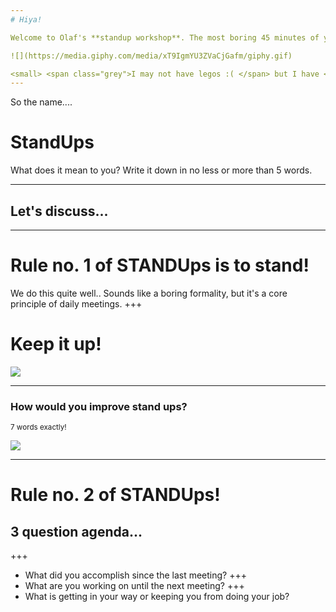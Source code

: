 ```yaml
---
# Hiya!

Welcome to Olaf's **standup workshop**. The most boring 45 minutes of your life = D

![](https://media.giphy.com/media/xT9IgmYU3ZVaCjGafm/giphy.gif)

<small> <span class="grey">I may not have legos :( </span> but I have <span class="gold"> GIFS!!!!!</span> </small>
---
```

So the name....

# <span class="gold">Stand</span>Ups

What does it mean to you? Write
it down in no less or more than 5 words.

---
## Let's discuss...
---
# Rule no. 1 of <span class="gold">STAND</span>Ups is to <span class="gold">stand</span>!

We do this quite well.. Sounds like a <span class="gray">boring formality</span>, but it's a core principle of daily meetings.
+++
# Keep it <span class="gold">up</span>!

![](https://media.giphy.com/media/l0MYJnJQ4EiYLxvQ4/giphy.gif)

---
### How would <span class="red">you</span> improve stand ups?

<small> 7 words exactly! </small>

![](https://media.giphy.com/media/l41YtZOb9EUABnuqA/giphy.gif)

---
# Rule no. 2 of <span class="gold">STAND</span>Ups!
## 3 question agenda...
+++
* What did you accomplish since the <span class="gold">last</span> meeting?
+++
* What are you working on until the <span class="gold">next</span> meeting?
+++
* What is getting <span class="gold">in your way</span> or keeping you from doing your job?

